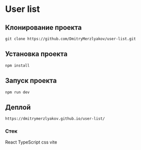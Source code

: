 # User list

## Клонирование проекта

```
git clone https://github.com/DmitryMerzlyakov/user-list.git
```

## Установка проекта

```
npm install
```

## Запуск проекта

```
npm run dev
```

## Деплой

```
https://dmitrymerzlyakov.github.io/user-list/
```

### Стек

React TypeScript css vite
